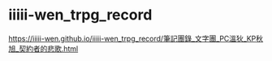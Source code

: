 # iiiii-wen_trpg_record

https://iiiii-wen.github.io/iiiii-wen_trpg_record/筆記團錄_文字團_PC溫狄_KP秋旭_契約者的悲歌.html
